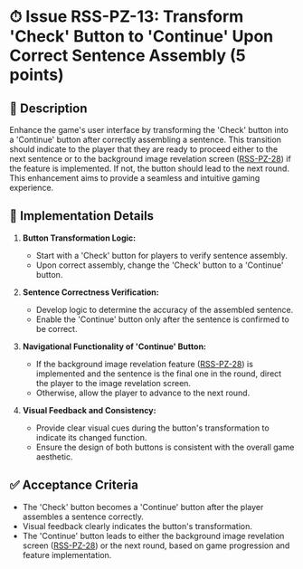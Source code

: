 # ⏱ Issue RSS-PZ-13: Transform 'Check' Button to 'Continue' Upon Correct Sentence Assembly (5 points)

## 📝 Description

Enhance the game's user interface by transforming the 'Check' button into a 'Continue' button after correctly assembling a sentence. This transition should indicate to the player that they are ready to proceed either to the next sentence or to the background image revelation screen ([RSS-PZ-28](./RSS-PZ-28.md)) if the feature is implemented. If not, the button should lead to the next round. This enhancement aims to provide a seamless and intuitive gaming experience.

## 🔨 Implementation Details

1. **Button Transformation Logic:**

   - Start with a 'Check' button for players to verify sentence assembly.
   - Upon correct assembly, change the 'Check' button to a 'Continue' button.

2. **Sentence Correctness Verification:**

   - Develop logic to determine the accuracy of the assembled sentence.
   - Enable the 'Continue' button only after the sentence is confirmed to be correct.

3. **Navigational Functionality of 'Continue' Button:**

   - If the background image revelation feature ([RSS-PZ-28](./RSS-PZ-28.md)) is implemented and the sentence is the final one in the round, direct the player to the image revelation screen.
   - Otherwise, allow the player to advance to the next round.

4. **Visual Feedback and Consistency:**
   - Provide clear visual cues during the button's transformation to indicate its changed function.
   - Ensure the design of both buttons is consistent with the overall game aesthetic.

## ✅ Acceptance Criteria

- The 'Check' button becomes a 'Continue' button after the player assembles a sentence correctly.
- Visual feedback clearly indicates the button's transformation.
- The 'Continue' button leads to either the background image revelation screen ([RSS-PZ-28](./RSS-PZ-28.md)) or the next round, based on game progression and feature implementation.
